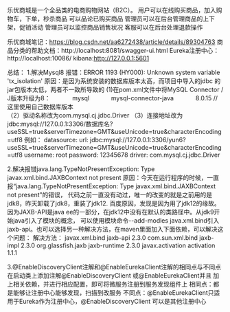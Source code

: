 乐优商城是一个全品类的电商购物网站（B2C）。
用户可以在线购买商品，加入购物车，下单，秒杀商品
可以品论已购买商品
管理员可以在后台管理商品的上下架，促销活动
管理员可以监控商品销售状况
客服可以在后台处理退款操作

乐优商城笔记：https://blog.csdn.net/aa6272438/article/details/89304763
商品分类的帮助文档：http://localhost:8081/swagger-ui.html
Eureka注册中心：http://localhost:10086/
kibana:http://127.0.0.1:5601

总结：
1.解决Mysql8 报错：ERROR 1193 (HY000): Unknown system variable 'tx_isolation'
    原因：是因为系统安装的数据库版本太高，而项目中导入的jdbc 的jar包版本太低，两者不一致所导致的
    (1)在pom.xml文件中将MySQL Connector / J版本升级为8：
       <!-- MySQL Connector / J是MySQL的官方JDBC驱动程序。 -->
       <dependency>
                   <groupId>mysql</groupId>
                   <artifactId>mysql-connector-java</artifactId>
                   <version>8.0.15</version> //这里使用自己数据库版本   
       </dependency>
       （2）驱动名称改为com.mysql.cj.jdbc.Driver
       （3）连接地址改为jdbc:mysql://127.0.0.1:3306/数据库名?useSSL=true&serverTimezone=GMT&useUnicode=true&characterEncoding=utf8
       例如：
              datasource:
                url: jdbc:mysql://127.0.0.1:3306/yun6?useSSL=true&serverTimezone=GMT&useUnicode=true&characterEncoding=utf8
                username: root
                password: 12345678
                driver: com.mysql.cj.jdbc.Driver
       
2.解决报错java.lang.TypeNotPresentException: Type javax.xml.bind.JAXBContext not present
    原因：今天在运行程序的时候，一直报“java.lang.TypeNotPresentException: Type javax.xml.bind.JAXBContext not present”的错误，
    代码之前一直没有动过，唯一的改变的就是之前用的是jdk8，昨天卸载了jdk8，重装了jdk12.
    百度原因，发现是因为用了jdk12的缘故。因为JAXB-API是java ee的一部分，在jdk12中没有在默认的类路径中。从jdk9开始java引入了模块的概念，
    可以使用模块命令--add-modles java.xml.bind引入jaxb-api。也可以选择另一种解决方法，在maven里面加入下面依赖，可以解决这个问题：
  解决方法：
    <dependency>
        <groupId>javax.xml.bind</groupId>
        <artifactId>jaxb-api</artifactId>
        <version>2.3.0</version>
    </dependency>
    <dependency>
        <groupId>com.sun.xml.bind</groupId>
        <artifactId>jaxb-impl</artifactId>
        <version>2.3.0</version>
    </dependency>
    <dependency>
        <groupId>org.glassfish.jaxb</groupId>
        <artifactId>jaxb-runtime</artifactId>
        <version>2.3.0</version>
    </dependency>
    <dependency>
        <groupId>javax.activation</groupId>
        <artifactId>activation</artifactId>
        <version>1.1.1</version>
    </dependency>

3.@EnableDiscoveryClient注解和@EnableEurekaClient注解的相同点与不同点
    在启动类上添加注解@EnableDiscoveryClient 或@EnableEurekaClient并且
    加上相关依赖，并进行相应配置，即可将微服务注册到服务发现组件上
    相同点：都是能够让注册中心能够发现，扫描到改服务
    不同点：@EnableEurekaClient只适用于Eureka作为注册中心，@EnableDiscoveryClient 可以是其他注册中心
    
